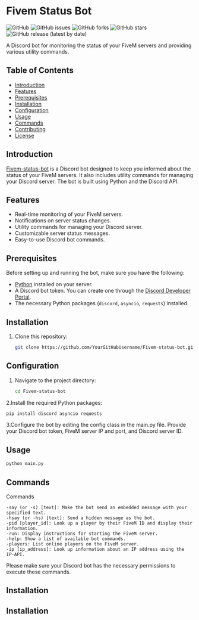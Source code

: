# Fivem Status Bot

![GitHub](https://img.shields.io/github/license/YourGitHubUsername/Fivem-status-bot)
![GitHub issues](https://img.shields.io/github/issues/YourGitHubUsername/Fivem-status-bot)
![GitHub forks](https://img.shields.io/github/forks/YourGitHubUsername/Fivem-status-bot)
![GitHub stars](https://img.shields.io/github/stars/YourGitHubUsername/Fivem-status-bot)
![GitHub release (latest by date)](https://img.shields.io/github/v/release/YourGitHubUsername/Fivem-status-bot)

A Discord bot for monitoring the status of your FiveM servers and providing various utility commands.

## Table of Contents

- [Introduction](#introduction)
- [Features](#features)
- [Prerequisites](#prerequisites)
- [Installation](#installation)
- [Configuration](#configuration)
- [Usage](#usage)
- [Commands](#commands)
- [Contributing](#contributing)
- [License](#license)

## Introduction

[Fivem-status-bot](https://github.com/YourGitHubUsername/Fivem-status-bot) is a Discord bot designed to keep you informed about the status of your FiveM servers. It also includes utility commands for managing your Discord server. The bot is built using Python and the Discord API.

## Features

- Real-time monitoring of your FiveM servers.
- Notifications on server status changes.
- Utility commands for managing your Discord server.
- Customizable server status messages.
- Easy-to-use Discord bot commands.

## Prerequisites

Before setting up and running the bot, make sure you have the following:

- [Python](https://www.python.org/) installed on your server.
- A Discord bot token. You can create one through the [Discord Developer Portal](https://discord.com/developers/applications).
- The necessary Python packages (`discord`, `asyncio`, `requests`) installed.

## Installation

1. Clone this repository:

   ```bash
   git clone https://github.com/YourGitHubUsername/Fivem-status-bot.git


## Configuration

1. Navigate to the project directory:

   ```bash
   cd Fivem-status-bot
   ```

2.Install the required Python packages:

   ```bash
   pip install discord asyncio requests
   ```

3.Configure the bot by editing the config class in the main.py file. Provide your Discord bot token, FiveM server IP and port, and Discord server ID.



## Usage

   ```bash
   python main.py
   ```
   

## Commands

Commands

    -say (or -s) [text]: Make the bot send an embedded message with your specified text.
    -hsay (or -hs) [text]: Send a hidden message as the bot.
    -pid [player_id]: Look up a player by their FiveM ID and display their information.
    -run: Display instructions for starting the FiveM server.
    -help: Show a list of available bot commands.
    -players: List online players on the FiveM server.
    -ip [ip_address]: Look up information about an IP address using the IP-API.

Please make sure your Discord bot has the necessary permissions to execute these commands.



## Installation

## Installation


